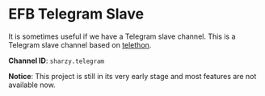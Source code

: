# EFB Telegram Slave

It is sometimes useful if we have a Telegram slave channel. This is a Telegram
slave channel based on [telethon](https://docs.telethon.dev). 

**Channel ID**: `sharzy.telegram`

**Notice**: This project is still in its very early stage and most features are
not available now. 

